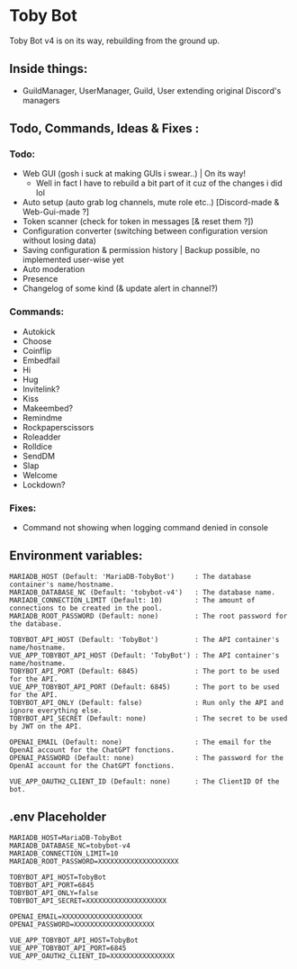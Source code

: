 # Toby Bot

Toby Bot v4 is on its way, rebuilding from the ground up.

## Inside things:

- GuildManager, UserManager, Guild, User extending original Discord's managers

## Todo, Commands, Ideas & Fixes :

### Todo:

- Web GUI (gosh i suck at making GUIs i swear..) | On its way!
    - Well in fact I have to rebuild a bit part of it cuz of the changes i did lol
- Auto setup (auto grab log channels, mute role etc..) [Discord-made & Web-Gui-made ?]
- Token scanner (check for token in messages [& reset them ?])
- Configuration converter (switching between configuration version without losing data)
- Saving configuration & permission history | Backup possible, no implemented user-wise yet
- Auto moderation
- Presence
- Changelog of some kind (& update alert in channel?)

### Commands:

- Autokick
- Choose
- Coinflip
- Embedfail
- Hi
- Hug
- Invitelink?
- Kiss
- Makeembed?
- Remindme
- Rockpaperscissors
- Roleadder
- Rolldice
- SendDM
- Slap
- Welcome
- Lockdown?

### Fixes:

- Command not showing when logging command denied in console

## Environment variables:
```
MARIADB_HOST (Default: 'MariaDB-TobyBot')     : The database container's name/hostname.
MARIADB_DATABASE_NC (Default: 'tobybot-v4')   : The database name.
MARIADB_CONNECTION_LIMIT (Default: 10)        : The amount of connections to be created in the pool.
MARIADB_ROOT_PASSWORD (Default: none)         : The root password for the database.

TOBYBOT_API_HOST (Default: 'TobyBot')         : The API container's name/hostname.
VUE_APP_TOBYBOT_API_HOST (Default: 'TobyBot') : The API container's name/hostname.
TOBYBOT_API_PORT (Default: 6845)              : The port to be used for the API.
VUE_APP_TOBYBOT_API_PORT (Default: 6845)      : The port to be used for the API.
TOBYBOT_API_ONLY (Default: false)             : Run only the API and ignore everything else.
TOBYBOT_API_SECRET (Default: none)            : The secret to be used by JWT on the API.

OPENAI_EMAIL (Default: none)                  : The email for the OpenAI account for the ChatGPT fonctions.
OPENAI_PASSWORD (Default: none)               : The password for the OpenAI account for the ChatGPT fonctions.

VUE_APP_OAUTH2_CLIENT_ID (Default: none)      : The ClientID Of the bot.
```

## .env Placeholder
```
MARIADB_HOST=MariaDB-TobyBot
MARIADB_DATABASE_NC=tobybot-v4
MARIADB_CONNECTION_LIMIT=10
MARIADB_ROOT_PASSWORD=XXXXXXXXXXXXXXXXXXXX

TOBYBOT_API_HOST=TobyBot
TOBYBOT_API_PORT=6845
TOBYBOT_API_ONLY=false
TOBYBOT_API_SECRET=XXXXXXXXXXXXXXXXXXXX

OPENAI_EMAIL=XXXXXXXXXXXXXXXXXXXX
OPENAI_PASSWORD=XXXXXXXXXXXXXXXXXXXX

VUE_APP_TOBYBOT_API_HOST=TobyBot
VUE_APP_TOBYBOT_API_PORT=6845
VUE_APP_OAUTH2_CLIENT_ID=XXXXXXXXXXXXXXXX
```